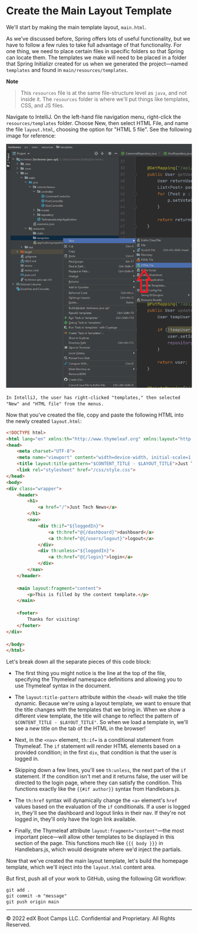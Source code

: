 # Create the Main Layout Template

We'll start by making the main template layout, `main.html`.

As we've discussed before, Spring offers lots of useful functionality, but we have to follow a few rules to take full advantage of that functionality. For one thing, we need to place certain files in specific folders so that Spring can locate them. The templates we make will need to be placed in a folder that Spring Initializr created for us when we generated the project—named `templates` and found in `main/resources/templates`.

**Note**

> This `resources` file is at the same file-structure level as `java`, and not inside it. The `resources` folder is where we'll put things like templates, CSS, and JS files.

Navigate to IntelliJ. On the left-hand file navigation menu, right-click the `resources/templates` folder. Choose New, then select HTML File, and name the file `layout.html`, choosing the option for "HTML 5 file". See the following image for reference:

![](../Images/100-new-html.png)

`In IntelliJ, the user has right-clicked "templates," then selected "New" and "HTML file" from the menus.`

Now that you've created the file, copy and paste the following HTML into the newly created `layout.html`:

```html
<!DOCTYPE html>
<html lang="en" xmlns:th="http://www.thymeleaf.org" xmlns:layout="http://www.ultraq.net.nz/thymeleaf/layout">
<head>
    <meta charset="UTF-8">
    <meta name="viewport" content="width=device-width, initial-scale=1, shrink-to-fit=no">
    <title layout:title-pattern="$CONTENT_TITLE - $LAYOUT_TITLE">Just Tech News</title>
    <link rel="stylesheet" href="/css/style.css">
</head>
<body>
<div class="wrapper">
    <header>
        <h1>
            <a href="/">Just Tech News</a>
        </h1>
        <nav>
            <div th:if="${loggedIn}">
                <a th:href="@{/dashboard}">dashboard</a>
                <a th:href="@{/users/logout}">logout</a>
            </div>
            <div th:unless="${loggedIn}">
                <a th:href="@{/login}">login</a>
            </div>
        </nav>
    </header>

    <main layout:fragment="content">
        <p>This is filled by the content template.</p>
    </main>

    <footer>
        Thanks for visiting!
    </footer>
</div>

</body>
</html>
```

Let's break down all the separate pieces of this code block:

* The first thing you might notice is the line at the top of the file, specifying the Thymeleaf namespace definitions and allowing you to use Thymeleaf syntax in the document.

* The `layout:title-pattern` attribute within the `<head>` will make the title dynamic. Because we're using a layout template, we want to ensure that the title changes with the templates that we bring in. When we show a different view template, the title will change to reflect the pattern of `$CONTENT_TITLE - $LAYOUT_TITLE"`. So when we load a template in, we'll see a new title on the tab of the HTML in the browser!

* Next, in the `<nav>` element, `th:if=` is a conditional statement from Thymeleaf. The `if` statement will render HTML elements based on a provided condition; in the first `div`, that condition is that the user is logged in.

* Skipping down a few lines, you'll see `th:unless`, the next part of the `if` statement. If the condition isn't met and it returns false, the user will be directed to the login page, where they can satisfy the condition. This functions exactly like the `{{#if author}}` syntax from Handlebars.js.

* The `th:href` syntax will dynamically change the `<a>` element's `href` values based on the evaluation of the `if` conditionals. If a user is logged in, they'll see the dashboard and logout links in their nav. If they're not logged in, they'll only have the login link available.

* Finally, the Thymeleaf attribute `layout:fragment="content"`—the most important piece—will allow other templates to be displayed in this section of the page. This functions much like `{{{ body }}}` in Handlebars.js, which would designate where we'd inject the partials.

Now that we've created the main layout template, let's build the homepage template, which we'll inject into the `layout.html` content area.

But first, push all of your work to GitHub, using the following Git workflow:

```console
git add .
git commit -m "message"
git push origin main
```

---
© 2022 edX Boot Camps LLC. Confidential and Proprietary. All Rights Reserved.